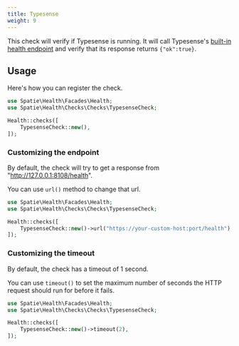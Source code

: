 ```yaml
---
title: Typesense
weight: 9
---
```


This check will verify if Typesense is running. It will call Typesense's [built-in health endpoint](https://typesense.org/docs/guide/install-typesense.html#%F0%9F%86%97-health-check) and verify that its response returns `{"ok":true}`.

## Usage

Here's how you can register the check.

```php
use Spatie\Health\Facades\Health;
use Spatie\Health\Checks\Checks\TypesenseCheck;

Health::checks([
    TypesenseCheck::new(),
]);
```

### Customizing the endpoint

By default, the check will try to get a response from "http://127.0.0.1:8108/health".

You can use `url()` method to change that url.

```php
use Spatie\Health\Facades\Health;
use Spatie\Health\Checks\Checks\TypesenseCheck;

Health::checks([
    TypesenseCheck::new()->url("https://your-custom-host:port/health"),
]);
```

### Customizing the timeout

By default, the check has a timeout of 1 second.

You can use `timeout()` to set the maximum number of seconds the HTTP request should run for before it fails.

```php
use Spatie\Health\Facades\Health;
use Spatie\Health\Checks\Checks\TypesenseCheck;

Health::checks([
    TypesenseCheck::new()->timeout(2),
]);
```
